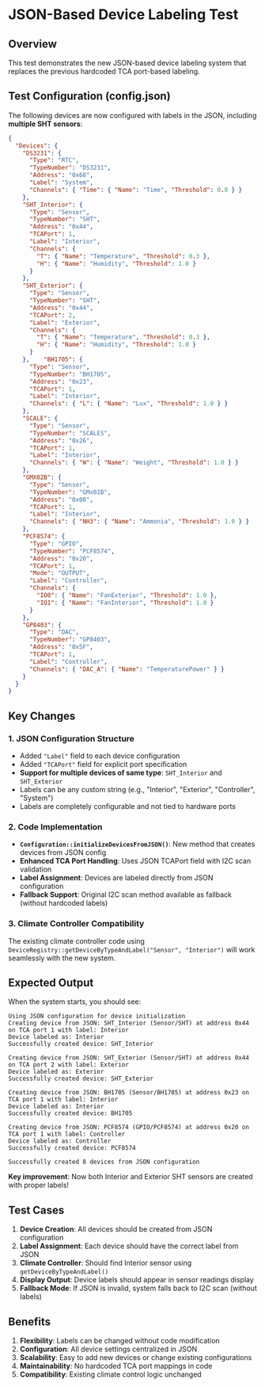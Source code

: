# JSON-Based Device Labeling Test

## Overview
This test demonstrates the new JSON-based device labeling system that replaces the previous hardcoded TCA port-based labeling.

## Test Configuration (config.json)

The following devices are now configured with labels in the JSON, including **multiple SHT sensors**:

```json
{
  "Devices": {
    "DS3231": {
      "Type": "RTC",
      "TypeNumber": "DS3231",
      "Address": "0x68",
      "Label": "System",
      "Channels": { "Time": { "Name": "Time", "Threshold": 0.0 } }
    },
    "SHT_Interior": {
      "Type": "Sensor",
      "TypeNumber": "SHT",
      "Address": "0x44",
      "TCAPort": 1,
      "Label": "Interior",
      "Channels": {
        "T": { "Name": "Temperature", "Threshold": 0.3 },
        "H": { "Name": "Humidity", "Threshold": 1.0 }
      }
    },
    "SHT_Exterior": {
      "Type": "Sensor",
      "TypeNumber": "SHT",
      "Address": "0x44",
      "TCAPort": 2,
      "Label": "Exterior",
      "Channels": {
        "T": { "Name": "Temperature", "Threshold": 0.3 },
        "H": { "Name": "Humidity", "Threshold": 1.0 }
      }
    },    "BH1705": {
      "Type": "Sensor",
      "TypeNumber": "BH1705",
      "Address": "0x23",
      "TCAPort": 1,
      "Label": "Interior",
      "Channels": { "L": { "Name": "Lux", "Threshold": 1.0 } }
    },
    "SCALE": {
      "Type": "Sensor",
      "TypeNumber": "SCALES",
      "Address": "0x26",
      "TCAPort": 1,
      "Label": "Interior",
      "Channels": { "W": { "Name": "Weight", "Threshold": 1.0 } }
    },
    "GMX02B": {
      "Type": "Sensor",
      "TypeNumber": "GMx02B",
      "Address": "0x08",
      "TCAPort": 1,
      "Label": "Interior",
      "Channels": { "NH3": { "Name": "Ammonia", "Threshold": 1.0 } }
    },
    "PCF8574": {
      "Type": "GPIO",
      "TypeNumber": "PCF8574",
      "Address": "0x20",
      "TCAPort": 1,
      "Mode": "OUTPUT",
      "Label": "Controller",
      "Channels": {
        "IO0": { "Name": "FanExterior", "Threshold": 1.0 },
        "IO1": { "Name": "FanInterior", "Threshold": 1.0 }
      }
    },
    "GP8403": {
      "Type": "DAC",
      "TypeNumber": "GP8403",
      "Address": "0x5F",
      "TCAPort": 1,
      "Label": "Controller",
      "Channels": { "DAC_A": { "Name": "TemperaturePower" } }
    }
  }
}
```

## Key Changes

### 1. JSON Configuration Structure
- Added `"Label"` field to each device configuration
- Added `"TCAPort"` field for explicit port specification
- **Support for multiple devices of same type**: `SHT_Interior` and `SHT_Exterior`
- Labels can be any custom string (e.g., "Interior", "Exterior", "Controller", "System")
- Labels are completely configurable and not tied to hardware ports

### 2. Code Implementation
- **`Configuration::initializeDevicesFromJSON()`**: New method that creates devices from JSON config
- **Enhanced TCA Port Handling**: Uses JSON TCAPort field with I2C scan validation
- **Label Assignment**: Devices are labeled directly from JSON configuration
- **Fallback Support**: Original I2C scan method available as fallback (without hardcoded labels)

### 3. Climate Controller Compatibility
The existing climate controller code using `DeviceRegistry::getDeviceByTypeAndLabel("Sensor", "Interior")` will work seamlessly with the new system.

## Expected Output

When the system starts, you should see:

```
Using JSON configuration for device initialization
Creating device from JSON: SHT_Interior (Sensor/SHT) at address 0x44 on TCA port 1 with label: Interior
Device labeled as: Interior
Successfully created device: SHT_Interior

Creating device from JSON: SHT_Exterior (Sensor/SHT) at address 0x44 on TCA port 2 with label: Exterior
Device labeled as: Exterior
Successfully created device: SHT_Exterior

Creating device from JSON: BH1705 (Sensor/BH1705) at address 0x23 on TCA port 1 with label: Interior  
Device labeled as: Interior
Successfully created device: BH1705

Creating device from JSON: PCF8574 (GPIO/PCF8574) at address 0x20 on TCA port 1 with label: Controller
Device labeled as: Controller
Successfully created device: PCF8574

Successfully created 8 devices from JSON configuration
```

**Key improvement**: Now both Interior and Exterior SHT sensors are created with proper labels!

## Test Cases

1. **Device Creation**: All devices should be created from JSON configuration
2. **Label Assignment**: Each device should have the correct label from JSON
3. **Climate Controller**: Should find Interior sensor using `getDeviceByTypeAndLabel()`
4. **Display Output**: Device labels should appear in sensor readings display
5. **Fallback Mode**: If JSON is invalid, system falls back to I2C scan (without labels)

## Benefits

1. **Flexibility**: Labels can be changed without code modification
2. **Configuration**: All device settings centralized in JSON
3. **Scalability**: Easy to add new devices or change existing configurations
4. **Maintainability**: No hardcoded TCA port mappings in code
5. **Compatibility**: Existing climate control logic unchanged
